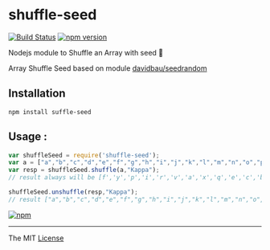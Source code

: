 # shuffle-seed

[![Build Status](https://travis-ci.org/webcaetano/shuffle-seed.svg)](https://travis-ci.org/webcaetano/shuffle-seed) [![npm version](https://badge.fury.io/js/shuffle-seed.svg)](https://badge.fury.io/js/shuffle-seed)

Nodejs module to Shuffle an Array with seed :seedling:


Array Shuffle Seed based on module [davidbau/seedrandom](https://github.com/davidbau/seedrandom)

## Installation 

```
npm install suffle-seed
```

## Usage :

```javascript
var shuffleSeed = require('shuffle-seed');
var a = ["a","b","c","d","e","f","g","h","i","j","k","l","m","n","o","p","q","r","s","t","u","v","w","x","y","z"];
var resp = shuffleSeed.shuffle(a,"Kappa");
// result always will be [f','y','p','i','r','v','a','x','q','e','c','b','n','j','t','z','o','l','w','m','k','g','h','u','d','s']

shuffleSeed.unshuffle(resp,"Kappa");
// result ["a","b","c","d","e","f","g","h","i","j","k","l","m","n","o","p","q","r","s","t","u","v","w","x","y","z"]
```


[![npm](https://nodei.co/npm/shuffle-seed.png?downloads=true&downloadRank=true&stars=true)](https://www.npmjs.com/package/shuffle-seed)

-------------------

The MIT [License](https://raw.githubusercontent.com/webcaetano/shuffle-seed/master/LICENSE)

